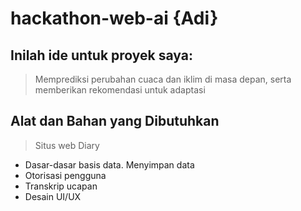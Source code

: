 # hackathon-web-ai {Adi}

## Inilah ide untuk proyek saya:
> Memprediksi perubahan cuaca dan iklim di masa depan, serta memberikan rekomendasi untuk adaptasi

## Alat dan Bahan yang Dibutuhkan
> Situs web Diary
- Dasar-dasar basis data. Menyimpan data
- Otorisasi pengguna
- Transkrip ucapan
- Desain UI/UX

